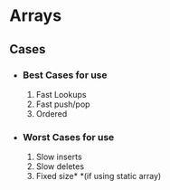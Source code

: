 # Arrays

## Cases
- ### Best Cases for use
    1. Fast Lookups
    2. Fast push/pop
    3. Ordered

- ### Worst Cases for use
    1. Slow inserts
    2. Slow deletes
    3. Fixed size*
        *(if using static array)